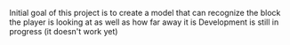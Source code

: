 Initial goal of this project is to create a model that can recognize the block the player is looking at as well as how far away it is
Development is still in progress (it doesn't work yet)
